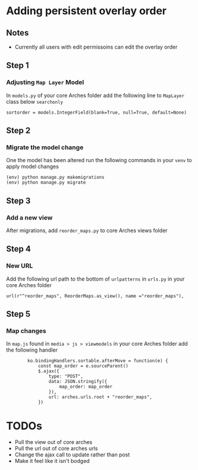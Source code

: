 # Adding persistent overlay order

## Notes

- Currently all users with edit permissoins can edit the overlay order

## Step 1
### Adjusting `Map Layer` Model

In `models.py` of your core Arches folder add the following line to `MapLayer` class below `searchonly`
```
sortorder = models.IntegerField(blank=True, null=True, default=None)
```


## Step 2
### Migrate the model change

One the model has been altered run the following commands in your `venv` to apply model changes

```
(env) python manage.py makemigrations
(env) python manage.py migrate
```


## Step 3
### Add a new view

After migrations, add `reorder_maps.py` to core Arches views folder


## Step 4
### New URL

Add the following url path to the bottom of `urlpatterns` in `urls.py` in your core Arches folder
```
url(r"^reorder_maps", ReorderMaps.as_view(), name ="reorder_maps"),
```


## Step 5
### Map changes

In `map.js` found in `media > js > viewmodels` in your core Arches folder add the following handler
```
        ko.bindingHandlers.sortable.afterMove = function(e) {
            const map_order = e.sourceParent()
            $.ajax({
                type: "POST",
                data: JSON.stringify({
                    map_order: map_order
                }),
                url: arches.urls.root + "reorder_maps",
            })
```

# TODOs

- Pull the view out of core arches
- Pull the url out of core arches urls
- Change the ajax call to update rather than post
- Make it feel like it isn't bodged 
